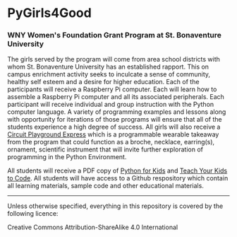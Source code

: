 # PyGirls4Good
### WNY Women's Foundation Grant Program at St. Bonaventure University
The girls served by the program will come from area school districts with whom St. Bonaventure University has an established rapport. This on campus enrichment activity seeks to inculcate a sense of community, healthy self esteem and a desire for higher education. Each of the participants will receive a Raspberry Pi computer. Each will learn how to assemble a Raspberry Pi computer and all its associated peripherals. Each participant will receive individual and group instruction with the Python computer language. A variety of programming examples and lessons along with opportunity for iterations of those programs will ensure that all of the students experience a high degree of success. All girls will also receive a [Circuit Playground Express](https://learn.adafruit.com/adafruit-circuit-playground-express/overview) which is a programmable wearable takeaway from the program that could function as a broche, necklace, earring(s), ornament, scientific instrument that will invite further exploration of  programming in the Python Environment. 

All students will receive a PDF copy of [Python for Kids](https://nostarch.com/pythonforkids) and [Teach Your Kids to Code](https://nostarch.com/teachkids). All students will have access to a Github respository which contain all learning materials, sample code and other educational materials.  

****
Unless otherwise specified, everything in this repository is covered by the following licence:

Creative Commons Attribution-ShareAlike 4.0 International
